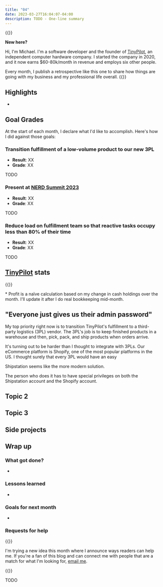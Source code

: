 ```yaml
---
title: "04"
date: 2023-03-27T16:04:07-04:00
description: TODO - One-line summary
---
```


{{<notice type="info">}}

**New here?**

Hi, I'm Michael. I'm a software developer and the founder of [TinyPilot](https://tinypilotkvm.com), an independent computer hardware company. I started the company in 2020, and it now earns $60-80k/month in revenue and employs six other people.

Every month, I publish a retrospective like this one to share how things are going with my business and my professional life overall.
{{</notice>}}

## Highlights

-

## Goal Grades

At the start of each month, I declare what I'd like to accomplish. Here's how I did against those goals:

### Transition fulfillment of a low-volume product to our new 3PL

- **Result**: XX
- **Grade**: XX

TODO

### Present at [NERD Summit 2023](https://nerdsummit.org/)

- **Result**: XX
- **Grade**: XX

TODO

### Reduce load on fulfillment team so that reactive tasks occupy less than 80% of their time

- **Result**: XX
- **Grade**: XX

TODO

## [TinyPilot](https://tinypilotkvm.com/?ref=mtlynch.io) stats

{{<revenue-graph project="tinypilot">}}

\* Profit is a naïve calculation based on my change in cash holdings over the month. I'll update it after I do real bookkeeping mid-month.

## "Everyone just gives us their admin password"

My top priority right now is to transition TinyPilot's fulfillment to a third-party logistics (3PL) vendor. The 3PL's job is to keep finished products in a warehouse and then, pick, pack, and ship products when orders arrive.

It's turning out to be harder than I thought to integrate with 3PLs. Our eCommerce platform is Shopify, one of the most popular platforms in the US. I thought surely that every 3PL would have an easy

Shipstation seems like the more modern solution.

The person who does it has to have special privileges on both the Shipstation account and the Shopify account.

## Topic 2

## Topic 3

## Side projects

## Wrap up

### What got done?

-

### Lessons learned

-

### Goals for next month

-

### Requests for help

{{<notice type="info">}}

I'm trying a new idea this month where I announce ways readers can help me. If you're a fan of this blog and can connect me with people that are a match for what I'm looking for, [email me](/about/).

{{</notice>}}

TODO
